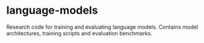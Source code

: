# language-models

Research code for training and evaluating language models.  Contains
model architectures, training scripts and evaluation benchmarks.
